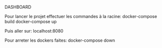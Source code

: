 DASHBOARD

Pour lancer le projet effectuer les commandes à la racine:
docker-compose build
docker-compose up

Puis aller sur: localhost:8080

Pour arreter les dockers faites:
docker-compose down